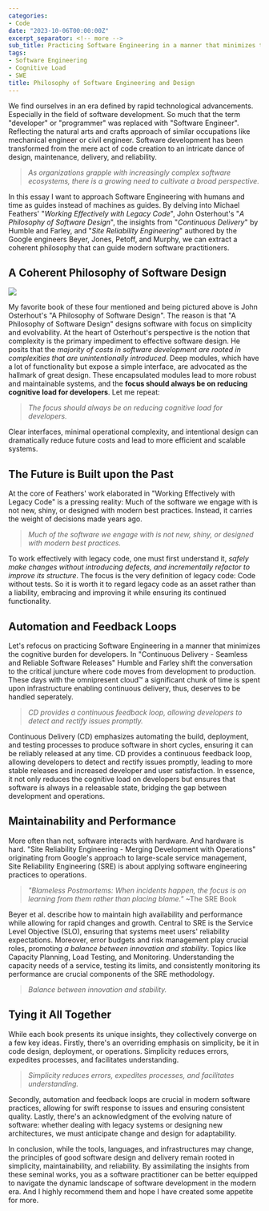 ```yaml
---
categories:
- Code
date: "2023-10-06T00:00:00Z"
excerpt_separator: <!-- more -->
sub_title: Practicing Software Engineering in a manner that minimizes the cognitive burden for developers.
tags:
- Software Engineering
- Cognitive Load
- SWE
title: Philosophy of Software Engineering and Design
---
```


We find ourselves in an era defined by rapid technological advancements. Especially in the field of software development. So much that the term "developer" or "programmer" was replaced with "Software Engineer". Reflecting the natural arts and crafts approach of similar occupations like mechanical engineer or civil engineer. Software development has been transformed from the mere act of code creation to an intricate dance of design, maintenance, delivery, and reliability.

> _As organizations grapple with increasingly complex software ecosystems, there is a growing need to cultivate a broad perspective._

<!--more-->

In this essay I want to approach Software Engineering with humans and time as guides instead of machines as guides. By delving into Michael Feathers' "*Working Effectively with Legacy Code*", John Osterhout's "*A Philosophy of Software Design*", the insights from "*Continuous Delivery*" by Humble and Farley, and "*Site Reliability Engineering*" authored by the Google engineers Beyer, Jones, Petoff, and Murphy, we can extract a coherent philosophy that can guide modern software practitioners.

## A Coherent Philosophy of Software Design

![](https://rscircus.github.io/assets/img/20231006_SWE_BestPractices_Books.jpg)

My favorite book of these four mentioned and being pictured above is John Osterhout's "A Philosophy of Software Design". The reason is that "A Philosophy of Software Design" designs software with focus on simplicity and evolvability. At the heart of Osterhout's perspective is the notion that complexity is the primary impediment to effective software design. He posits that the *majority of costs in software development are rooted in complexities that are unintentionally introduced*. Deep modules, which have a lot of functionality but expose a simple interface, are advocated as the hallmark of great design. These encapsulated modules lead to more robust and maintainable systems, and the **focus should always be on reducing cognitive load for developers**. Let me repeat:

> _The focus should always be on reducing cognitive load for developers._

Clear interfaces, minimal operational complexity, and intentional design can dramatically reduce future costs and lead to more efficient and scalable systems.

## The Future is Built upon the Past

At the core of Feathers' work elaborated in "Working Effectively with Legacy Code" is a pressing reality: Much of the software we engage with is not new, shiny, or designed with modern best practices. Instead, it carries the weight of decisions made years ago.

> _Much of the software we engage with is not new, shiny, or designed with modern best practices._

To work effectively with legacy code, one must first understand it, *safely make changes without introducing defects, and incrementally refactor to improve its structure*. The focus is the very definition of legacy code: Code without tests. So it is worth it to regard legacy code as an asset rather than a liability, embracing and improving it while ensuring its continued functionality. 

## Automation and Feedback Loops

Let's refocus on practicing Software Engineering in a manner that minimizes the cognitive burden for developers. In "Continuous Delivery - Seamless and Reliable Software Releases" Humble and Farley shift the conversation to the critical juncture where code moves from development to production. These days with the omnipresent cloud™️ a significant chunk of time is spent upon infrastructure enabling continuous delivery, thus, deserves to be handled seperately. 

> _CD provides a continuous feedback loop, allowing developers to detect and rectify issues promptly._

Continuous Delivery (CD) emphasizes automating the build, deployment, and testing processes to produce software in short cycles, ensuring it can be reliably released at any time. CD provides a continuous feedback loop, allowing developers to detect and rectify issues promptly, leading to more stable releases and increased developer and user satisfaction. In essence, it not only reduces the cognitive load on developers but ensures that software is always in a releasable state, bridging the gap between development and operations.

## Maintainability and Performance

More often than not, software interacts with hardware. And hardware is hard. "Site Reliability Engineering - Merging Development with Operations" originating from Google's approach to large-scale service management, Site Reliability Engineering (SRE) is about applying software engineering practices to operations.

> _"Blameless Postmortems: When incidents happen, the focus is on learning from them rather than placing blame."_
> ~The SRE Book

Beyer et al. describe how to maintain high availability and performance while allowing for rapid changes and growth. Central to SRE is the Service Level Objective (SLO), ensuring that systems meet users' reliability expectations. Moreover, error budgets and risk management play crucial roles, promoting *a balance between innovation and stability*. Topics like Capacity Planning, Load Testing, and Monitoring. Understanding the capacity needs of a service, testing its limits, and consistently monitoring its performance are crucial components of the SRE methodology.

> _Balance between innovation and stability._

## Tying it All Together

While each book presents its unique insights, they collectively converge on a few key ideas. Firstly, there's an overriding emphasis on simplicity, be it in code design, deployment, or operations. Simplicity reduces errors, expedites processes, and facilitates understanding.

> _Simplicity reduces errors, expedites processes, and facilitates understanding._

Secondly, automation and feedback loops are crucial in modern software practices, allowing for swift response to issues and ensuring consistent quality. Lastly, there's an acknowledgment of the evolving nature of software: whether dealing with legacy systems or designing new architectures, we must anticipate change and design for adaptability.

In conclusion, while the tools, languages, and infrastructures may change, the principles of good software design and delivery remain rooted in simplicity, maintainability, and reliability. By assimilating the insights from these seminal works, you as a software practitioner can be better equipped to navigate the dynamic landscape of software development in the modern era. And I highly recommend them and hope I have created some appetite for more.

